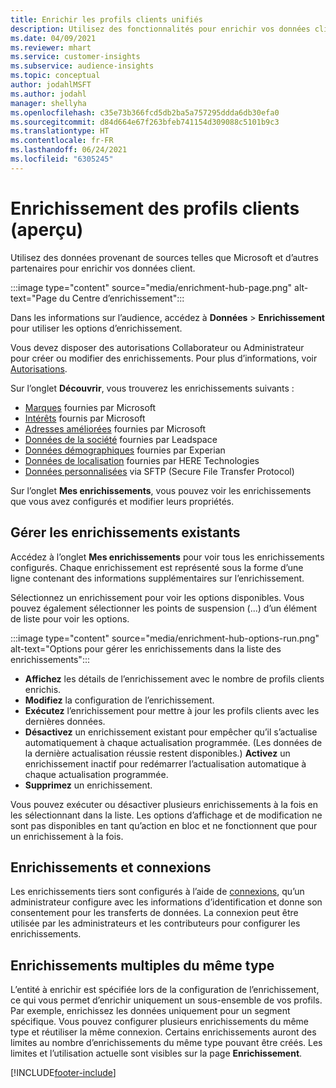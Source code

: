 ```yaml
---
title: Enrichir les profils clients unifiés
description: Utilisez des fonctionnalités pour enrichir vos données client.
ms.date: 04/09/2021
ms.reviewer: mhart
ms.service: customer-insights
ms.subservice: audience-insights
ms.topic: conceptual
author: jodahlMSFT
ms.author: jodahl
manager: shellyha
ms.openlocfilehash: c35e73b366fcd5db2ba5a757295ddda6db30efa0
ms.sourcegitcommit: d84d664e67f263bfeb741154d309088c5101b9c3
ms.translationtype: HT
ms.contentlocale: fr-FR
ms.lasthandoff: 06/24/2021
ms.locfileid: "6305245"
---
```

# <a name="enrichment-for-customer-profiles-preview"></a>Enrichissement des profils clients (aperçu)

Utilisez des données provenant de sources telles que Microsoft et d’autres partenaires pour enrichir vos données client.

:::image type="content" source="media/enrichment-hub-page.png" alt-text="Page du Centre d’enrichissement":::

Dans les informations sur l’audience, accédez à **Données** > **Enrichissement** pour utiliser les options d’enrichissement.  

Vous devez disposer des autorisations Collaborateur ou Administrateur pour créer ou modifier des enrichissements. Pour plus d’informations, voir [Autorisations](permissions.md).

Sur l’onglet **Découvrir**, vous trouverez les enrichissements suivants :

- [Marques](enrichment-microsoft.md) fournies par Microsoft
- [Intérêts](enrichment-microsoft.md) fournis par Microsoft
- [Adresses améliorées](enrichment-enhanced-addresses.md) fournies par Microsoft
- [Données de la société](enrichment-leadspace.md) fournies par Leadspace
- [Données démographiques](enrichment-experian.md) fournies par Experian
- [Données de localisation](enrichment-here.md) fournies par HERE Technologies
- [Données personnalisées](enrichment-SFTP-custom-import.md) via SFTP (Secure File Transfer Protocol)

Sur l’onglet **Mes enrichissements**, vous pouvez voir les enrichissements que vous avez configurés et modifier leurs propriétés.

## <a name="manage-existing-enrichments"></a>Gérer les enrichissements existants

Accédez à l’onglet **Mes enrichissements** pour voir tous les enrichissements configurés. Chaque enrichissement est représenté sous la forme d’une ligne contenant des informations supplémentaires sur l’enrichissement.

Sélectionnez un enrichissement pour voir les options disponibles. Vous pouvez également sélectionner les points de suspension (...) d’un élément de liste pour voir les options.

:::image type="content" source="media/enrichment-hub-options-run.png" alt-text="Options pour gérer les enrichissements dans la liste des enrichissements":::

- **Affichez** les détails de l’enrichissement avec le nombre de profils clients enrichis.
- **Modifiez** la configuration de l’enrichissement.
- **Exécutez** l’enrichissement pour mettre à jour les profils clients avec les dernières données.
- **Désactivez** un enrichissement existant pour empêcher qu’il s’actualise automatiquement à chaque actualisation programmée. (Les données de la dernière actualisation réussie restent disponibles.) **Activez** un enrichissement inactif pour redémarrer l’actualisation automatique à chaque actualisation programmée.
- **Supprimez** un enrichissement.

Vous pouvez exécuter ou désactiver plusieurs enrichissements à la fois en les sélectionnant dans la liste. Les options d’affichage et de modification ne sont pas disponibles en tant qu’action en bloc et ne fonctionnent que pour un enrichissement à la fois.

## <a name="enrichments-and-connections"></a>Enrichissements et connexions

Les enrichissements tiers sont configurés à l’aide de [connexions](connections.md), qu’un administrateur configure avec les informations d’identification et donne son consentement pour les transferts de données. La connexion peut être utilisée par les administrateurs et les contributeurs pour configurer les enrichissements.  

## <a name="multiple-enrichments-of-the-same-type"></a>Enrichissements multiples du même type

L’entité à enrichir est spécifiée lors de la configuration de l’enrichissement, ce qui vous permet d’enrichir uniquement un sous-ensemble de vos profils. Par exemple, enrichissez les données uniquement pour un segment spécifique. Vous pouvez configurer plusieurs enrichissements du même type et réutiliser la même connexion. Certains enrichissements auront des limites au nombre d’enrichissements du même type pouvant être créés. Les limites et l’utilisation actuelle sont visibles sur la page **Enrichissement**.

[!INCLUDE[footer-include](../includes/footer-banner.md)]
